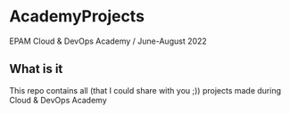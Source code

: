 # AcademyProjects
EPAM Cloud & DevOps Academy / June-August 2022

## What is it
This repo contains all (that I could share with you ;)) projects made during Cloud & DevOps Academy
